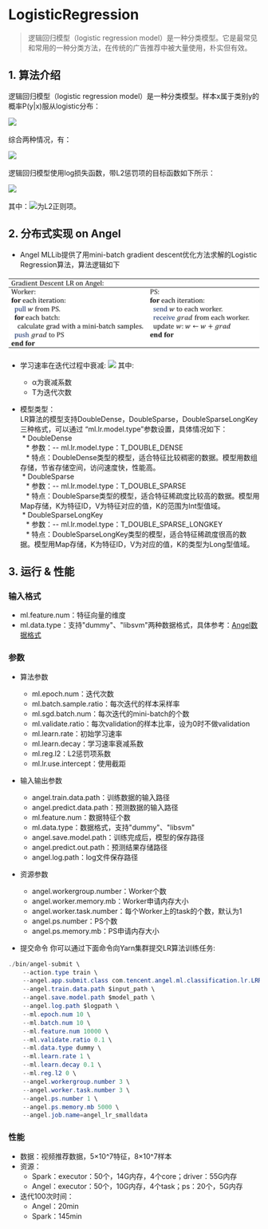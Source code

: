 # LogisticRegression

> 逻辑回归模型（logistic regression model）是一种分类模型。它是最常见和常用的一种分类方法，在传统的广告推荐中被大量使用，朴实但有效。

## 1. 算法介绍

逻辑回归模型（logistic regression model）是一种分类模型。样本x属于类别y的概率P(y|x)服从logistic分布：   

![](../img/LR_P.png)  

综合两种情况，有：      

![](../img/LR_P1.png)  


逻辑回归模型使用log损失函数，带L2惩罚项的目标函数如下所示：    

![](../img/LR_loss.png)  

其中：![](../img/LR_reg.gif)为L2正则项。

## 2. 分布式实现 on Angel

* Angel MLLib提供了用mini-batch gradient descent优化方法求解的Logistic Regression算法，算法逻辑如下

![](../img/LR_gd.png)  


* 学习速率在迭代过程中衰减:
![](../img/LR_lr_ecay.gif) 其中:   
  * α为衰减系数
  * T为迭代次数
  
* 模型类型：    
LR算法的模型支持DoubleDense，DoubleSparse，DoubleSparseLongKey三种格式，可以通过 “ml.lr.model.type”参数设置，具体情况如下：      	
  * DoubleDense      
    * 参数：-- ml.lr.model.type：T_DOUBLE_DENSE      
    * 特点：DoubleDense类型的模型，适合特征比较稠密的数据。模型用数组存储，节省存储空间，访问速度快，性能高。      
  * DoubleSparse      
    * 参数：-- ml.lr.model.type：T_DOUBLE_SPARSE      
    * 特点：DoubleSparse类型的模型，适合特征稀疏度比较高的数据。模型用Map存储，K为特征ID，V为特征对应的值，K的范围为Int型值域。      
  * DoubleSparseLongKey      
    * 参数：-- ml.lr.model.type：T_DOUBLE_SPARSE_LONGKEY      
    * 特点：DoubleSparseLongKey类型的模型，适合特征稀疏度很高的数据。模型用Map存储，K为特征ID，V为对应的值，K的类型为Long型值域。 


## 3. 运行 & 性能

### 输入格式
* ml.feature.num：特征向量的维度   
* ml.data.type：支持"dummy"、"libsvm"两种数据格式，具体参考：[Angel数据格式](data_format.md)

###  参数
* 算法参数  
  * ml.epoch.num：迭代次数   
  * ml.batch.sample.ratio：每次迭代的样本采样率   
  * ml.sgd.batch.num：每次迭代的mini-batch的个数   
  * ml.validate.ratio：每次validation的样本比率，设为0时不做validation    
  * ml.learn.rate：初始学习速率   
  * ml.learn.decay：学习速率衰减系数   
  * ml.reg.l2：L2惩罚项系数
  * ml.lr.use.intercept：使用截距   

* 输入输出参数
  * angel.train.data.path：训练数据的输入路径
  * angel.predict.data.path：预测数据的输入路径
  * ml.feature.num：数据特征个数   
  * ml.data.type：数据格式，支持"dummy"、"libsvm"    
  * angel.save.model.path：训练完成后，模型的保存路径
  *	angel.predict.out.path：预测结果存储路径
  * angel.log.path：log文件保存路径   

* 资源参数
  * angel.workergroup.number：Worker个数   
  * angel.worker.memory.mb：Worker申请内存大小    
  * angel.worker.task.number：每个Worker上的task的个数，默认为1    
  * angel.ps.number：PS个数    
  * angel.ps.memory.mb：PS申请内存大小   


* 提交命令
你可以通过下面命令向Yarn集群提交LR算法训练任务:
```java
./bin/angel-submit \
    --action.type train \
    --angel.app.submit.class com.tencent.angel.ml.classification.lr.LRRunner  \
    --angel.train.data.path $input_path \
    --angel.save.model.path $model_path \
    --angel.log.path $logpath \
    --ml.epoch.num 10 \
    --ml.batch.num 10 \
    --ml.feature.num 10000 \
    --ml.validate.ratio 0.1 \
    --ml.data.type dummy \
    --ml.learn.rate 1 \
    --ml.learn.decay 0.1 \
    --ml.reg.l2 0 \
    --angel.workergroup.number 3 \
    --angel.worker.task.number 3 \
    --angel.ps.number 1 \
    --angel.ps.memory.mb 5000 \
    --angel.job.name=angel_lr_smalldata
```

### 性能
* 数据：视频推荐数据，5×10^7特征，8×10^7样本
* 资源：
	* Spark：executor：50个，14G内存，4个core；driver：55G内存
	* Angel：executor：50个，10G内存，4个task；ps：20个，5G内存
* 迭代100次时间：
	* Angel：20min
	* Spark：145min
